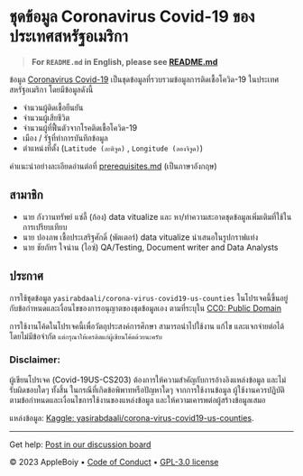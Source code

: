 # ชุดข้อมูล Coronavirus Covid-19 ของประเทศสหรัฐอเมริกา

> **For `README.md` in English, please see [README.md](README.md)**

ข้อมูล [Coronavirus Covid-19](https://www.kaggle.com/datasets/yasirabdaali/corona-virus-covid19-us-counties)
เป็นชุดข้อมูลที่รวบรวมข้อมูลการติดเชื้อโควิด-19 ในประเทศสหรัฐอเมริกา โดยมีข้อมูลดังนี้

- จำนวนผู้ติดเชื้อยืนยัน
- จำนวนผู้เสียชีวิต
- จำนวนผู้ที่ฟื้นตัวจากโรคติดเชื้อโควิด-19
- เมือง / รัฐที่ทำการบันทึกข้อมูล
- ตำแหน่งที่ตั้ง (`Latitude (ละติจูด)` , `Longitude (ลองจิจูด)`)

คำแนะนำอย่างละเอียดอ่านต่อที่ [prerequisites.md](docs/prerequisites.md) (เป็นภาษาอังกฤษ)

## สามาชิก

- นาย กังวานทรัพย์ แซ่ลี้ (ก้อง) data vitualize และ หา/ทำความสะอาดชุดข้อมูลเพิ่มเติมที่ใช้ในการเปรียบเทียบ
- นาย ปองภพ เชื้อประเสริฐศักดิ์ (พัตเตอร์) data vitualize นำเสนอในรูปกราฟแท่ง
- นาย ชัยภัทร ใจน่าน (ไอซ์) QA/Testing, Document writer and Data Analysts

## ประกาศ

การใช้ชุดข้อมูล `yasirabdaali/corona-virus-covid19-us-counties`
ในโปรเจคนี้ขึ้นอยู่กับข้อกำหนดและเงื่อนไขของการอนุญาตของชุดข้อมูลเอง
ตามที่ระบุใน [CC0: Public Domain](https://creativecommons.org/publicdomain/zero/1.0/)

การใช้งานโค้ดในโปรเจคนี้เพื่อวัตถุประสงค์การศึกษา สามารถนำไปใช้งาน แก้ไข
และแจกจ่ายต่อได้โดยไม่มีข้อจำกัด `แต่กรุณาให้เครดิตแก่ผู้เขียนโค้ดด้วยนะครับ`

### Disclaimer:

ผู้เขียนโปรเจค (Covid-19US-CS203) ต้องการให้ความสำคัญกับการอ้างอิงแหล่งข้อมูล และไม่รับผิดชอบใดๆ ทั้งสิ้น
ในกรณีที่เกิดข้อพิพาทหรือปัญหาใดๆ จากการใช้งานข้อมูล ผู้ใช้งานควรปฏิบัติตามข้อกำหนดและเงื่อนไขการใช้งานของแหล่งข้อมูล
และให้ความเคารพต่อผู้สร้างข้อมูลเสมอ

แหล่งข้อมูล: [Kaggle: yasirabdaali/corona-virus-covid19-us-counties](https://www.kaggle.com/datasets/yasirabdaali/corona-virus-covid19-us-counties).

---
Get help: [Post in our discussion board](https://github.com/AppleBoiy/Covid-19US-CS203/discussions)

&copy; 2023 AppleBoiy &bull; [Code of Conduct](CODE_OF_CONDUCT.md) &bull; [GPL-3.0 license](../LICENSE)
